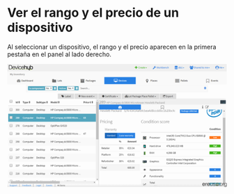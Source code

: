 # Ver el rango y el precio de un dispositivo

Al seleccionar un dispositivo, el rango y el precio aparecen en la primera pestaña en el panel al lado derecho.

![](../.gitbook/assets/rango-y-precio-2018-03.png)

